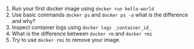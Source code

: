 1. Run your first docker image using `docker run hello-world`
2. Use basic commands `docker ps` and `docker ps -a` what is the difference and why?
3. Inspect container logs using `docker logs _container_id_`
4. What is the difference between `docker rm` and `docker rmi`
5. Try to use `docker rmi` to remove your image.